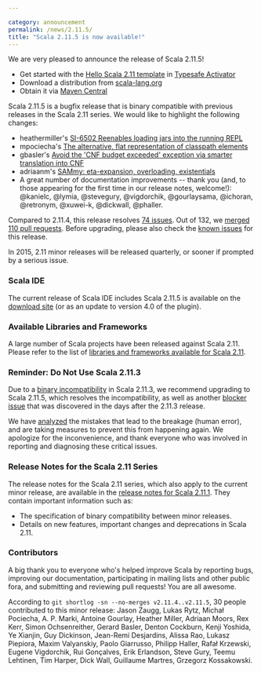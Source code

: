 ```yaml
---

category: announcement
permalink: /news/2.11.5/
title: "Scala 2.11.5 is now available!"
---
```

We are very pleased to announce the release of Scala 2.11.5!

* Get started with the [Hello Scala 2.11 template](https://typesafe.com/activator/template/hello-scala-2_11) in [Typesafe Activator](https://typesafe.com/platform/getstarted)
* Download a distribution from [scala-lang.org](http://scala-lang.org/download/2.11.5.html)
* Obtain it via [Maven Central](http://search.maven.org/#search%7Cga%7C1%7Cg%3A%22org.scala-lang%22%20AND%20v%3A%222.11.5%22)

Scala 2.11.5 is a bugfix release that is binary compatible with previous releases in the Scala 2.11 series. We would like to highlight the following changes:

 - heathermiller's [SI-6502 Reenables loading jars into the running REPL](https://github.com/scala/scala/pull/4051)
 - mpociecha's [The alternative, flat representation of classpath elements](https://github.com/scala/scala/pull/4176)
 - gbasler's [Avoid the 'CNF budget exceeded' exception via smarter translation into CNF](https://github.com/scala/scala/pull/4078)
 - adriaanm's [SAMmy: eta-expansion, overloading, existentials](https://github.com/scala/scala/pull/4101)
 - A great number of documentation improvements -- thank you (and, to those appearing for the first time in our release notes, welcome!): @kanielc, @lymia, @stevegury, @vigdorchik, @gourlaysama, @ichoran, @retronym, @xuwei-k, @dickwall, @phaller.

Compared to 2.11.4, this release resolves [74 issues](https://issues.scala-lang.org/issues/?jql=project%20%3D%20SI%20AND%20resolution%20%3D%20Fixed%20AND%20fixVersion%20in%20%28%22Scala%202.11.5%22%29%20ORDER%20BY%20component%20ASC%2C%20priority%20DESC). Out of 132, we [merged 110 pull requests](https://github.com/scala/scala/pulls?q=is%3Apr+is%3Amerged+milestone%3A2.11.5). Before upgrading, please also check the [known issues](https://issues.scala-lang.org/issues/?jql=project%20%3D%20SI%20AND%20status%3Dopen%20AND%20affectedVersion%20%3D%20%22Scala%202.11.5%22%20and%20fixVersion%20%3E%3D%20%22Scala%202.11.5%22%20ORDER%20BY%20component%20ASC%2C%20priority%20DESC) for this release.

In 2015, 2.11 minor releases will be released quarterly, or sooner if prompted by a serious issue.

### Scala IDE
The current release of Scala IDE includes Scala 2.11.5 is available on the [download site](http://scala-ide.org/download/sdk.html) (or as an update to version 4.0 of the plugin).

### Available Libraries and Frameworks

A large number of Scala projects have been released against Scala 2.11. Please refer to the list of [libraries and frameworks available for Scala 2.11](https://github.com/scala/make-release-notes/blob/2.11.x/projects-2.11.md).

### Reminder: Do Not Use Scala 2.11.3
Due to a [binary incompatibility](https://issues.scala-lang.org/browse/SI-8899) in Scala 2.11.3, we recommend upgrading to Scala 2.11.5, which resolves the incompatibility, as well as another [blocker issue](https://issues.scala-lang.org/browse/SI-8900) that was discovered in the days after the 2.11.3 release.

We have [analyzed](https://groups.google.com/d/msg/scala-internals/SSD9BNJaFbU/rACBkHrs2JEJ) the mistakes that lead to the breakage (human error), and are taking measures to prevent this from happening again. We apologize for the inconvenience, and thank everyone who was involved in reporting and diagnosing these critical issues.

### Release Notes for the Scala 2.11 Series

The release notes for the Scala 2.11 series, which also apply to the current minor release, are available in the [release notes for Scala 2.11.1](http://scala-lang.org/news/2.11.1). They contain important information such as:

* The specification of binary compatibility between minor releases.
* Details on new features, important changes and deprecations in Scala 2.11.

### Contributors

A big thank you to everyone who's helped improve Scala by reporting bugs, improving our documentation, participating in mailing lists and other public fora, and submitting and reviewing pull requests! You are all awesome.

According to `git shortlog -sn --no-merges v2.11.4..v2.11.5`, 30 people contributed to this minor release:
Jason Zaugg, Lukas Rytz, Michał Pociecha, A. P. Marki, Antoine Gourlay, Heather Miller, Adriaan Moors, Rex Kerr, Simon Ochsenreither, Gerard Basler, Denton Cockburn, Kenji Yoshida, Ye Xianjin, Guy Dickinson, Jean-Remi Desjardins, Alissa Rao, Lukasz Piepiora, Maxim Valyanskiy, Paolo Giarrusso, Philipp Haller, Rafał Krzewski, Eugene Vigdorchik, Rui Gonçalves, Erik Erlandson, Steve Gury, Teemu Lehtinen, Tim Harper, Dick Wall, Guillaume Martres, Grzegorz Kossakowski.
